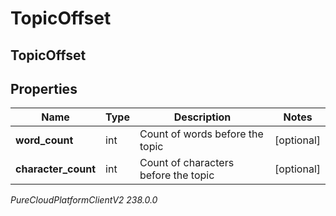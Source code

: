 # TopicOffset

## TopicOffset

## Properties

|Name | Type | Description | Notes|
|------------ | ------------- | ------------- | -------------|
| **word_count** | int | Count of words before the topic  | [optional] |
| **character_count** | int | Count of characters before the topic  | [optional] |



_PureCloudPlatformClientV2 238.0.0_
